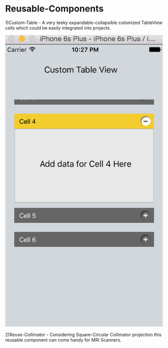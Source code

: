 # Reusable-Components

1)Custom-Table - A very teeky expandable-collapsible cutomized TableView cells which could be easily integrated into projects.

![alt tag](https://github.com/BennyDalby/Reusable-Components/blob/master/Custom-Table/Screen%20Shot%202016-04-29%20at%2010.27.52%20PM.png)



2)Reuse-Collimator - Considering Square-Circular Collimator projection this reusable component can come handy for MRI Scanners.
